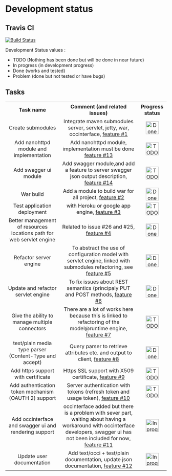 # Development status
## Travis CI
[![Build Status](https://travis-ci.org/occiware/MartServer.svg?branch=master)](https://travis-ci.org/occiware/MartServer)

Development Status values :
* TODO (Nothing has been done but will be done in near future)
* In progress (in development progress)
* Done (works and tested)
* Problem (done but not tested or have bugs)

## Tasks
<table>
    <th>Task name</th>
    <th>Comment (and related issues)</th>
    <th>Progress status</th>
    <tr>
        <td align="center">Create submodules</td>
        <td align="center">Integrate maven submodules server, servlet, jetty, war, occinterface, <a href="https://github.com/occiware/MartServer/issues/27">feature #1</a></td>
        <td align="center"><img src="https://raw.github.com/occiware/MartServer/master/doc/done.png" alt="Done" height="40" width="auto" /></td>
    </tr>
    <tr>
        <td align="center">Add nanohttpd module and implementation</td>
        <td align="center">Add nanohttpd module, implementation must be done <a href="https://github.com/occiware/MartServer/issues/35">feature #13</a></td>
        <td align="center"><img src="https://raw.github.com/occiware/MartServer/master/doc/todo.png" alt="TODO" height="40" width="auto" /></td>
    </tr>
    <tr>
        <td align="center">Add swagger ui module</td>
        <td align="center">Add swagger module,and add a feature to server swagger json output description, <a href="https://github.com/occiware/MartServer/issues/34">feature #14</a></td>
        <td align="center"><img src="https://raw.github.com/occiware/MartServer/master/doc/todo.png" alt="TODO" height="40" width="auto" /></td>
    </tr>
    <tr>
        <td align="center">War build</td>
        <td align="center">Add a module to build war for all project, <a href="https://github.com/occiware/MartServer/issues/28">feature #2</a></td>
        <td align="center"><img src="https://raw.github.com/occiware/MartServer/master/doc/done.png" alt="Done" height="40" width="auto" /></td>
    </tr>
    <tr>
        <td align="center">Test application deployment</td>
        <td align="center">with Heroku or google app engine, <a href="https://github.com/occiware/MartServer/issues/28">feature #3</a></td>
        <td align="center"><img src="https://raw.github.com/occiware/MartServer/master/doc/todo.png" alt="TODO" height="40" width="auto" /></td>
    </tr>
    <tr>
        <td align="center">Better management of resources locations path for web servlet engine</td>
        <td align="center">Related to issue #26 and #25, <a href="https://github.com/occiware/MartServer/issues/26">feature #4</a></td>
        <td align="center"><img src="https://raw.github.com/occiware/MartServer/master/doc/done.png" alt="Done" height="40" width="auto" /></td>
    </tr>
    <tr>
        <td align="center">Refactor server engine</td>
        <td align="center">To abstract the use of configuration model with servlet engine, linked with submodules refactoring, see <a href="https://github.com/occiware/MartServer/issues/27">feature #5</a></td>
        <td align="center"><img src="https://raw.github.com/occiware/MartServer/master/doc/done.png" alt="Done" height="40" width="auto" /></td>
        </tr>
    <tr>
        <td align="center">Update and refactor servlet engine</td>
        <td align="center">To fix issues about REST semantics (principaly PUT and POST methods, <a href="https://github.com/occiware/MartServer/issues/12">feature #6</a></td>
        <td align="center"><img src="https://raw.github.com/occiware/MartServer/master/doc/done.png" alt="Done" height="40" width="auto" /></td>
    </tr>
    <tr>
            <td align="center">Give the ability to manage multiple connectors</td>
            <td align="center">There are a lot of works here because this is linked to refactoring of the model@runtime engine, <a href="https://github.com/occiware/MartServer/issues/16">feature #7</a></td>
            <td align="center"><img src="https://raw.github.com/occiware/MartServer/master/doc/todo.png" alt="TODO" height="40" width="auto" /></td>
        </tr>
    <tr>
        <td align="center">text/plain media type parser (Content-Type and accept)</td>
        <td align="center">Query parser to retrieve attributes etc. and output to client, <a href="https://github.com/occiware/MartServer/issues/7">feature #8</a></td>
        <td align="center"><img src="https://raw.github.com/occiware/MartServer/master/doc/done.png" alt="Done" height="40" width="auto" /></td>
    </tr>
    <tr>
        <td align="center">Add https support with certificate</td>
        <td align="center">Https SSL support with X509 certificate, <a href="https://github.com/occiware/MartServer/issues/9">feature #9</a></td>
        <td align="center"><img src="https://raw.github.com/occiware/MartServer/master/doc/todo.png" alt="TODO" height="40" width="auto" /></td>
    </tr>
    <tr>
        <td align="center">Add authentication token mechanism (OAUTH 2) support</td>
        <td align="center">Server authentication with tokens (refresh token and usage token), <a href="https://github.com/occiware/MartServer/issues/9">feature #10</a></td>
        <td align="center"><img src="https://raw.github.com/occiware/MartServer/master/doc/todo.png" alt="TODO" height="40" width="auto" /></td>
    </tr>
    <tr>
        <td align="center">Add occinterface and swagger ui and rendering support</td>
        <td align="center">occinterface added but there is a problem with sever part, waiting about having a workaround with occinterface developers, swagger ui has not been included for now, <a href="https://github.com/occiware/MartServer/issues/11">feature #11</a></td>
        <td align="center"><img src="https://raw.github.com/occiware/MartServer/master/doc/inprogress.png" alt="In progress" height="40" width="auto" /></td>
    </tr>
    <tr>
         <td align="center">Update user documentation</td>
         <td align="center">Add text/occi + test/plain documentation, update json documentation, <a href="https://github.com/occiware/MartServer/issues/33">feature #12</a></td>
         <td align="center"><img src="https://raw.github.com/occiware/MartServer/master/doc/inprogress.png" alt="In progress" height="40" width="auto" /></td>
    </tr>
    
</table>